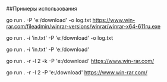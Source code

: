 ##Примеры использования

go run .  -P 'e:/download' -o log.txt https://www.win-rar.com/fileadmin/winrar-versions/winrar/winrar-x64-611ru.exe

go run . -i 'in.txt' -P 'e:/download' -o log.txt

go run . -i 'in.txt' -P 'e:/download'

go run . -r -l 2 -k -P 'e:/download' https://www.win-rar.com/

go run . -r -l 2 -P 'e:/download' https://www.win-rar.com/

